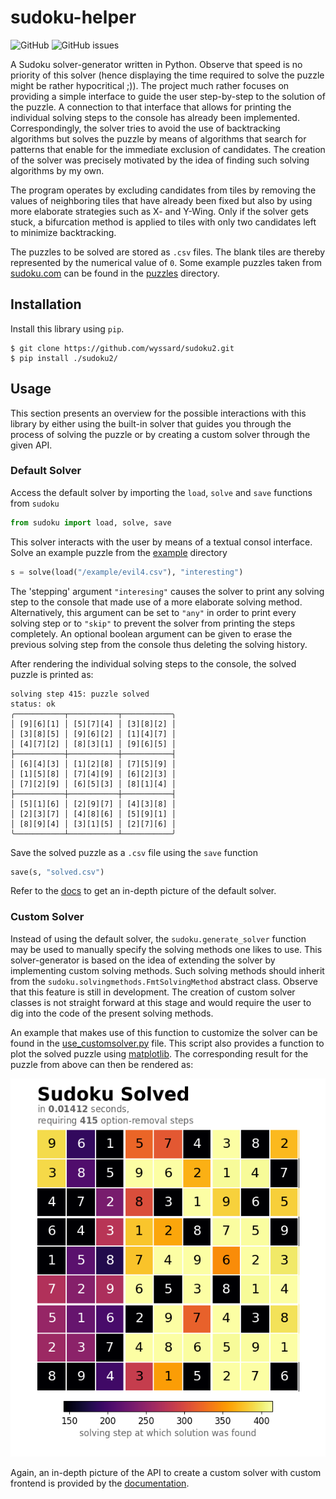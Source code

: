 # sudoku-helper

![GitHub](https://img.shields.io/github/license/wyssard/sudoku2) 
![GitHub issues](https://img.shields.io/github/issues/wyssard/sudoku2)


A Sudoku solver-generator written in Python. Observe that speed is no priority of this solver (hence displaying the time required to solve the puzzle might be rather hypocritical ;)). The project much rather focuses on providing a simple interface to guide the user step-by-step to the solution of the puzzle. A connection to that interface that allows for printing the individual solving steps to the console has already been implemented. Correspondingly, the solver tries to avoid the use of backtracking algorithms but solves the puzzle by means of algorithms that search for patterns that enable for the immediate exclusion of candidates. The creation of the solver was precisely motivated by the idea of finding such solving algorithms by my own.

The program operates by excluding candidates from tiles by removing the values of neighboring tiles that have already been fixed but also by using more elaborate strategies such as X- and Y-Wing. Only if the solver gets stuck, a bifurcation method is applied to tiles with only two candidates left to minimize backtracking. 

The puzzles to be solved are stored as `.csv` files. The blank tiles are thereby represented by the numerical value of `0`. Some example puzzles taken from [sudoku.com](https://www.sudoku.com) can be found in the [puzzles](/puzzles/) directory.



## Installation

Install this library using `pip`.

```shell
$ git clone https://github.com/wyssard/sudoku2.git
$ pip install ./sudoku2/
```

## Usage

This section presents an overview for the possible interactions with this library by either using the built-in solver that guides you through the process of solving the puzzle or by creating a custom solver through the given API.

### Default Solver

Access the default solver by importing the `load`, `solve` and `save` functions from `sudoku`

```python
from sudoku import load, solve, save 
```

This solver interacts with the user by means of a textual consol interface. Solve an example puzzle from the [example](/puzzles/) directory

```python
s = solve(load("/example/evil4.csv"), "interesting")
```

The 'stepping' argument `"interesing"` causes the solver to print any solving step to the console that made use of a more elaborate solving method. Alternatively, this argument can be set to `"any"` in order to print every solving step or to `"skip"` to prevent the solver from printing the steps completely. An optional boolean argument can be given to erase the previous solving step from the console thus deleting the solving history.

After rendering the individual solving steps to the console, the solved puzzle is printed as:

```shell 
solving step 415: puzzle solved
status: ok
╭───────────┬───────────┬───────────╮
│ [9][6][1] │ [5][7][4] │ [3][8][2] │
│ [3][8][5] │ [9][6][2] │ [1][4][7] │
│ [4][7][2] │ [8][3][1] │ [9][6][5] │
├───────────┼───────────┼───────────┤
│ [6][4][3] │ [1][2][8] │ [7][5][9] │
│ [1][5][8] │ [7][4][9] │ [6][2][3] │
│ [7][2][9] │ [6][5][3] │ [8][1][4] │
├───────────┼───────────┼───────────┤
│ [5][1][6] │ [2][9][7] │ [4][3][8] │
│ [2][3][7] │ [4][8][6] │ [5][9][1] │
│ [8][9][4] │ [3][1][5] │ [2][7][6] │
╰───────────┴───────────┴───────────╯
```

Save the solved puzzle as a `.csv` file using the `save` function

```python
save(s, "solved.csv")
```

Refer to the [docs](/docs/standard_solvers.md) to get an in-depth picture of the default solver.

### Custom Solver

Instead of using the default solver, the `sudoku.generate_solver` function may be used to manually specify the solving methods one likes to use. This solver-generator is based on the idea of extending the solver by implementing custom solving methods. Such solving methods should inherit from the `sudoku.solvingmethods.FmtSolvingMethod` abstract class. Observe that this feature is still in development. The creation of custom solver classes is not straight forward at this stage and would require the user to dig into the code of the present solving methods.

An example that makes use of this function to customize the solver can be found in the [use_customsolver.py](use/use_customsolver.py) file. This script also provides a function to plot the solved puzzle using [matplotlib](https://github.com/matplotlib/matplotlib). The corresponding result for the puzzle from above can then be rendered as:

![solved.png](img/solved.png)

Again, an in-depth picture of the API to create a custom solver with custom frontend is provided by the [documentation](docs/index.md).
